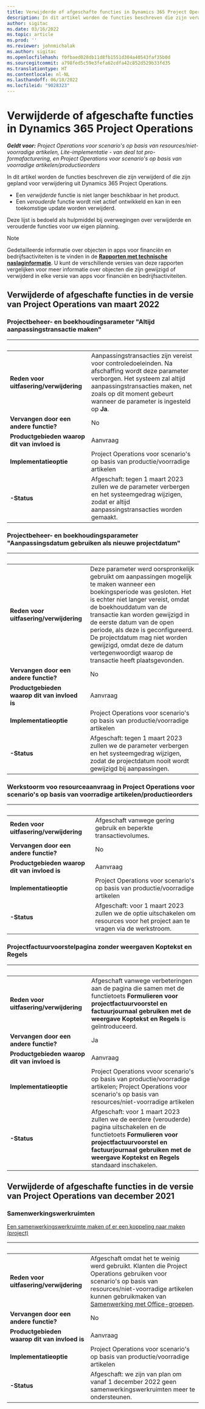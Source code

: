 ```yaml
---
title: Verwijderde of afgeschafte functies in Dynamics 365 Project Operations
description: In dit artikel worden de functies beschreven die zijn verwijderd of die zijn gepland voor verwijdering uit Dynamics 365 Project Operations.
author: sigitac
ms.date: 03/16/2022
ms.topic: article
ms.prod: ''
ms.reviewer: johnmichalak
ms.author: sigitac
ms.openlocfilehash: f0fbaed028db11d8fb1551d304a40543faf35b0d
ms.sourcegitcommit: a798fed5c59e3fefa62cdfa42c852d529b33fd35
ms.translationtype: HT
ms.contentlocale: nl-NL
ms.lasthandoff: 06/18/2022
ms.locfileid: "9028323"
---
```

# <a name="removed-or-deprecated-features-in-dynamics-365-project-operations"></a>Verwijderde of afgeschafte functies in Dynamics 365 Project Operations

_**Geldt voor:** Project Operations voor scenario's op basis van resources/niet-voorradige artikelen, Lite-implementatie - van deal tot pro-formafacturering, en Project Operations voor scenario's op basis van voorradige artikelen/productieorders_

In dit artikel worden de functies beschreven die zijn verwijderd of die zijn gepland voor verwijdering uit Dynamics 365 Project Operations.

- Een *verwijderde* functie is niet langer beschikbaar in het product.
- Een *verouderde* functie wordt niet actief ontwikkeld en kan in een toekomstige update worden verwijderd.

Deze lijst is bedoeld als hulpmiddel bij overwegingen over verwijderde en verouderde functies voor uw eigen planning.

> [!NOTE]
> Gedetailleerde informatie over objecten in apps voor financiën en bedrijfsactiviteiten is te vinden in de [**Rapporten met technische naslaginformatie**](/dynamics/s-e/global/axtechrefrep_61). U kunt de verschillende versies van deze rapporten vergelijken voor meer informatie over objecten die zijn gewijzigd of verwijderd in elke versie van apps voor financiën en bedrijfsactiviteiten.

## <a name="features-removed-or-deprecated-in-the-project-operations-march-2022-release"></a>Verwijderde of afgeschafte functies in de versie van Project Operations van maart 2022

### <a name="project-management-and-accounting-always-create-adjustment-transaction-parameter"></a>Projectbeheer- en boekhoudingsarameter "Altijd aanpassingstransactie maken"

| &nbsp; | &nbsp; |
|--------|--------|
| **Reden voor uitfasering/verwijdering** | Aanpassingstransacties zijn vereist voor controledoeleinden. Na afschaffing wordt deze parameter verborgen. Het systeem zal altijd aanpassingstransacties maken, net zoals op dit moment gebeurt wanneer de parameter is ingesteld op **Ja**. |
| **Vervangen door een andere functie?** | No |
| **Productgebieden waarop dit van invloed is** | Aanvraag |
| **Implementatieoptie** | Project Operations voor scenario's op basis van productie/voorradige artikelen |
| **-Status** | Afgeschaft: tegen 1 maart 2023 zullen we de parameter verbergen en het systeemgedrag wijzigen, zodat er altijd aanpassingstransacties worden gemaakt. |

### <a name="project-management-and-accounting-use-adjustment-date-as-new-project-date-parameter"></a>Projectbeheer- en boekhoudingsparameter "Aanpassingsdatum gebruiken als nieuwe projectdatum"

| &nbsp; | &nbsp; |
|--------|--------|
| **Reden voor uitfasering/verwijdering** | Deze parameter werd oorspronkelijk gebruikt om aanpassingen mogelijk te maken wanneer een boekingsperiode was gesloten. Het is echter niet langer vereist, omdat de boekhouddatum van de transactie kan worden gewijzigd in de eerste datum van de open periode, als deze is geconfigureerd. De projectdatum mag niet worden gewijzigd, omdat deze de datum vertegenwoordigt waarop de transactie heeft plaatsgevonden. |
| **Vervangen door een andere functie?** | No |
| **Productgebieden waarop dit van invloed is** | Aanvraag |
| **Implementatieoptie** | Project Operations voor scenario's op basis van productie/voorradige artikelen |
| **-Status** | Afgeschaft: tegen 1 maart 2023 zullen we de parameter verbergen en het systeemgedrag wijzigen, zodat de projectdatum nooit wordt gewijzigd bij aanpassingen. |

### <a name="resource-request-workflow-in-project-operations-for-stockedproduction-based-scenarios"></a>Werkstoorm voo resourceaanvraag in Project Operations voor scenario's op basis van voorradige artikelen/productieorders

| &nbsp; | &nbsp; |
|--------|--------|
| **Reden voor uitfasering/verwijdering** | Afgeschaft vanwege gering gebruik en beperkte transactievolumes. |
| **Vervangen door een andere functie?** | No |
| **Productgebieden waarop dit van invloed is** | Aanvraag |
| **Implementatieoptie** | Project Operations voor scenario's op basis van productie/voorradige artikelen |
| **-Status** | Afgeschaft: voor 1 maart 2023 zullen we de optie uitschakelen om resources voor het project aan te vragen via de werkstroom. |

### <a name="project-invoice-proposal-page-without-header-and-lines-views"></a>Projectfactuurvoorstelpagina zonder weergaven Koptekst en Regels

| &nbsp; | &nbsp; |
|--------|--------|
| **Reden voor uitfasering/verwijdering** | Afgeschaft vanwege verbeteringen aan de pagina die samen met de functietoets **Formulieren voor projectfactuurvoorstel en factuurjournaal gebruiken met de weergave Koptekst en Regels** is geïntroduceerd. |
| **Vervangen door een andere functie?** | Ja |
| **Productgebieden waarop dit van invloed is** | Aanvraag |
| **Implementatieoptie** | Project Operations vvoor scenario's op basis van productie/voorradige artikelen; Project Operations voor scenario's op basis van resources/niet-voorradige artikelen |
| **-Status** | Afgeschaft: voor 1 maart 2023 zullen we de eerdere (verouderde) pagina uitschakelen en de functietoets **Formulieren voor projectfactuurvoorstel en factuurjournaal gebruiken met de weergave Koptekst en Regels** standaard inschakelen. |

## <a name="features-removed-or-deprecated-in-the-project-operations-december-2021-release"></a>Verwijderde of afgeschafte functies in de versie van Project Operations van december 2021

### <a name="collaboration-workspaces"></a>Samenwerkingswerkruimten

[Een samenwerkingswerkruimte maken of er een koppeling naar maken (project)](/dynamicsax-2012/appuser-itpro/create-or-link-to-a-collaboration-workspace-project)

| &nbsp; | &nbsp; |
|--------|--------|
| **Reden voor uitfasering/verwijdering** | Afgeschaft omdat het te weinig werd gebruikt. Klanten die Project Operations gebruiken voor scenario's op basis van resources/niet-voorradige artikelen kunnen gebruikmaken van [Samenwerking met Office-groepen](../project-management/collaboration-groups.md). |
| **Vervangen door een andere functie?** | No |
| **Productgebieden waarop dit van invloed is** | Aanvraag  |
| **Implementatieoptie** | Project Operations voor scenario's op basis van productie/voorradige artikelen |
| **-Status** | Afgeschaft: we zijn van plan om vanaf 1 december 2022 geen samenwerkingswerkruimten meer te ondersteunen. |
